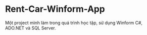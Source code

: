 # Rent-Car-Winform-App
Một project mình làm trong quá trình học tập, sử dụng Winform C#, ADO.NET và SQL Server.
